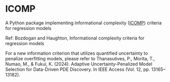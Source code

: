 # ICOMP
A Python package implementing informational complexity ([ICOMP](https://www.sciencedirect.com/science/article/pii/S0167947398000255)) criteria for regression models

Ref: Bozdogan and Haughton, Informational complexity criteria for regression models

For a new information criterion that utilizes quantified uncertainty to penalize overfitting models, please refer to Thanasutives, P., Morita, T., Numao, M., & Fukui, K. (2024). Adaptive Uncertainty-Penalized Model Selection for Data-Driven PDE Discovery. In IEEE Access (Vol. 12, pp. 13165–13182).

